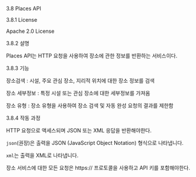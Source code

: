3.8 Places API

3.8.1 License

Apache 2.0 License

3.8.2 설명

Places API는 HTTP 요청을 사용하여 장소에 관한 정보를 반환하는 서비스이다.

3.8.3 기능

장소검색 : 시설, 주요 관심 장소, 지리적 위치에 대한 장소 정보를 검색

장소 세부정보 : 특정 시설 또는 관심 장소에 대한 세부정보를 가져옴

장소 유형 : 장소 유형을 사용하여 장소 검색 및 자동 완성 요청의 결과를 제한함

3.8.4 작동 과정

HTTP 요청으로 액세스되며 JSON 또는 XML 응답을 반환해야한다. 

`json`(권장)은 출력을 JSON (JavaScript Object Notation) 형식으로 나타냅니다.

`xml`는 출력을 XML로 나타냅니다.

장소 서비스에 대한 모든 요청은 https:// 프로토콜을 사용하고 API 키를 포함해야한다.